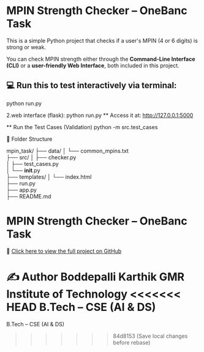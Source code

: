 

# MPIN Strength Checker – OneBanc Task

This is a simple Python project that checks if a user's MPIN (4 or 6 digits) is strong or weak.

You can check MPIN strength either through the **Command-Line Interface (CLI)** or a **user-friendly Web Interface**, both included in this project.

## 💻 Run this to test interactively via terminal:

  python run.py

2.web interface (flask):
  python run.py
** Access it at: http://127.0.0.1:5000


** Run the Test Cases (Validation)
  python -m src.test_cases


📁 Folder Structure

mpin_task/
├── data/
│   └── common_mpins.txt         
├── src/
│   ├── checker.py               
│   ├── test_cases.py            
│   └── __init__.py              
├── templates/
│   └── index.html               
├── run.py                       
├── app.py                       
├── README.md                    


# MPIN Strength Checker – OneBanc Task

🔗 [Click here to view the full project on GitHub](https://github.com/karthik181131/onebanc-mpin-assignment)

✍️ Author
Boddepalli Karthik 
GMR Institute of Technology 
<<<<<<< HEAD
B.Tech – CSE (AI & DS)
=======
B.Tech – CSE (AI & DS)
>>>>>>> 84d8153 (Save local changes before rebase)
